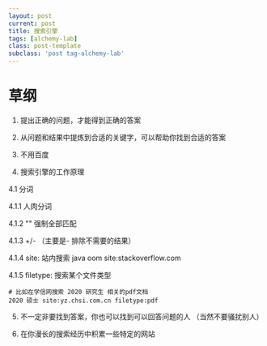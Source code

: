 ```yaml
---
layout: post
current: post
title: 搜索引擎
tags: [alchemy-lab]
class: post-template
subclass: 'post tag-alchemy-lab'
---
```


# 草纲

1. 提出正确的问题，才能得到正确的答案

2. 从问题和结果中提炼到合适的关键字，可以帮助你找到合适的答案

3. 不用百度

4. 搜索引擎的工作原理  

4.1 分词  

 4.1.1 人肉分词

  4.1.2 "" 强制全部匹配

  4.1.3 +/- （主要是- 排除不需要的结果）

  4.1.4 site: 站内搜索
  java oom site:stackoverflow.com  

  4.1.5 filetype: 搜索某个文件类型


  ```
  # 比如在学信网搜索 2020 研究生 相关的pdf文档
  2020 硕士 site:yz.chsi.com.cn filetype:pdf
  ```

  5. 不一定非要找到答案，你也可以找到可以回答问题的人
    （当然不要骚扰别人）

  6. 在你漫长的搜索经历中积累一些特定的网站
        
